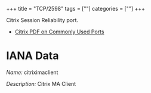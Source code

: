 +++
title = "TCP/2598"
tags = [""]
categories = [""]
+++

Citrix Session Reliability port.

* [Citrix PDF on Commonly Used Ports](http://support.citrix.com/servlet/KbServlet/download/2389-102-571384/Citrix_TCP_Ports.pdf)

# IANA Data

_Name:_ citriximaclient

_Description:_ Citrix MA Client

